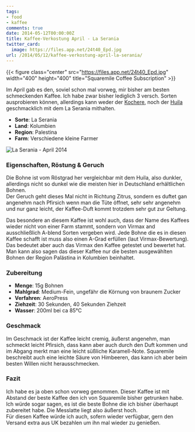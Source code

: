 ```yaml
---
tags:
- food
- kaffee
comments: true
date: 2014-05-12T00:00:00Z
title: Kaffee-Verkostung April - La Serania
twitter_card:
  image: https://files.app.net/24t40_Epd.jpg
url: /2014/05/12/kaffee-verkostung-april-la-serania/
---
```


{{< figure class="center" src="https://files.app.net/24t40_Epd.jpg" width="400" height="400" title="Squaremile Coffee Subscription" >}}

Im April gab es den, soviel schon mal vorweg, mir bisher am besten schmeckenden Kaffee. Ich habe zwar bisher lediglich 3 versch. Sorten ausprobieren können, allerdings kann weder der [Kochere](http://blog.renem.net/2014/02/12/kaffee-verkostung-im-abo/), noch der [Huila](http://blog.renem.net/2014/05/09/kaffee-verkostung-marz-huila-colombia/) geschmacklich mit dem La Serania mithalten.

- __Sorte__: La Serania
- __Land__: Kolumbien
- __Region__: Palestina
- __Farm__: Verschiedene kleine Farmer

![La Serania - April 2014](https://files.app.net/24vx6y2o9.jpg)

### Eigenschaften, Röstung & Geruch

Die Bohne ist vom Röstgrad her vergleichbar mit dem Huila, also dunkler, allerdings nicht so dunkel wie die meisten hier in Deutschland erhältlichen Bohnen.  
Der Geruch geht dieses Mal nicht in Richtung Zitrus, sondern es duftet gan angenehm nach Pfirsich wenn man die Tüte öffnet, sehr sehr angenehm und nur ganz leicht, der Kaffee-Duft kommt trotzdem sehr gut zur Geltung.

Das besondere an diesem Kaffee ist wohl auch, dass der Name des Kaffees wieder nicht von einer Farm stammt, sondern von Virmax and ausschließlich A-blend Sorten vergeben wird. Jede Bohne die es in diesen Kaffee schafft ist muss also einen A-Grad erfüllen (laut Virmax-Bewertung). Das bedeutet aber auch das Virmax den Kaffee getestet und bewertet hat. Man kann also sagen das dieser Kaffee nur die besten ausgewählten Bohnen der Region Palästina in Kolumbien beinhaltet.

### Zubereitung

- __Menge__: 15g Bohnen
- __Mahlgrad__: Medium-Fein, ungefähr die Körnung von braunem Zucker
- __Verfahren__: AeroPress
- __Ziehzeit__: 30 Sekunden, 40 Sekunden Ziehzeit
- __Wasser__: 200ml bei ca 85°C

###  Geschmack
Im Geschmack ist der Kaffee leicht cremig, äußerst angenehm, man schmeckt leicht Pfirsich, dass kann aber auch durch den Duft kommen und im Abgang merkt man eine leicht süßliche Karamell-Note. Squaremile beschreibt auch eine leichte Säure von Himbeeren, das kann ich aber beim besten Willen nicht herausschmecken.

### Fazit
Ich habe es ja oben schon vorweg genommen. Dieser Kaffee ist mit Abstand der beste Kaffee den ich von Squaremile bisher getrunken habe. Ich würde sogar sagen, es ist die beste Bohne die ich bisher überhaupt zubereitet habe. Die Messlatte liegt also äußerst hoch.  
Für diesen Kaffee würde ich auch, sofern wieder verfügbar, gern den Versand extra aus UK bezahlen um ihn mal wieder zu genießen.
